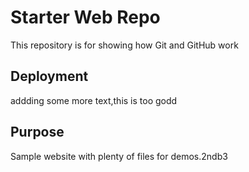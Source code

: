 # Starter Web Repo

This repository is for showing how Git and GitHub work

## Deployment
addding some more text,this is too godd

## Purpose

Sample website with plenty of files for demos.2ndb3
